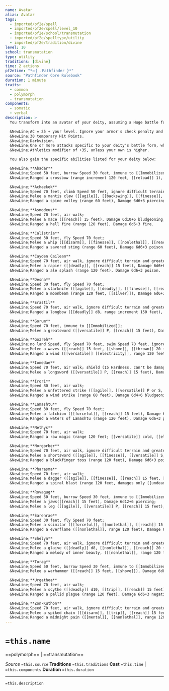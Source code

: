 ```yaml
---
name: Avatar
alias: Avatar
tags:
  - imported/pf2e/spell
  - imported/pf2e/spell/level_10
  - imported/pf2e/school/transmutation
  - imported/pf2e/spelltype/utility
  - imported/pf2e/tradition/divine
level: 10
school: transmutation
type: utility
traditions: [divine]
time: 2 actions
pf2etime: "*⬺{ .Pathfinder }*"
source: "Pathfinder Core Rulebook"
duration: 1 minute
traits:
  - common
  - polymorph
  - transmutation
components:
  - somatic
  - verbal
description: >
  You transform into an avatar of your deity, assuming a Huge battle form. You must have space to expand or the spell is lost. You have hands in this battle form and can take manipulate actions. You can Dismiss this spell. You gain the following statistics and abilities regardless of which deity's battle form you assume:

  &NewLine;AC = 25 + your level. Ignore your armor's check penalty and Speed reduction.
  &NewLine;30 temporary Hit Points.
  &NewLine;Darkvision.
  &NewLine;One or more attacks specific to your deity's battle form, which are the only attacks you can Strike with. You're trained with them. Your attack modifier is +33, and you use the listed damage. Melee attacks are Strength based (for the purposes of the [[Enfeebled]] condition, for example) unless they have the finesse trait, and all ranged attacks are Dexterity based. Attacks that deal positive or negative damage don't heal creatures.
  &NewLine;Athletics modifier of +35, unless your own is higher.

  You also gain the specific abilities listed for your deity below:

  &NewLine;**Abadar**
  &NewLine;Speed 50 feet, burrow Speed 30 feet, immune to [[Immobilized]];
  &NewLine;Ranged a crossbow (range increment 120 feet, [[reload]] 1), Damage 6d10+3 piercing.

  &NewLine;**Achaekek**
  &NewLine;Speed 70 feet, climb Speed 50 feet, ignore difficult terrain and greater difficult terrain;
  &NewLine;Melee a mantis claw ([[agile]], [[backswing]], [[finesse]], [[reach]] 15 feet, [[versatile]] P), Damage 6d8+6 slashing;
  &NewLine;Ranged a spine volley (range 60 feet), Damage 6d6+3 piercing

  &NewLine;**Asmodeus**
  &NewLine;Speed 70 feet, air walk;
  &NewLine;Melee a mace ([[reach]] 15 feet), Damage 6d10+6 bludgeoning;
  &NewLine;Ranged a hell fire (range 120 feet), Damage 6d6+3 fire.

  &NewLine;**Calistria**
  &NewLine;Speed 30 feet, fly Speed 70 feet;
  &NewLine;Melee a whip ([[disarm]], [[finesse]], [[nonlethal]], [[reach]] 20 feet), Damage 6d4+6 slashing;
  &NewLine;Ranged a savored sting (range 60 feet), Damage 6d6+3 poison.

  &NewLine;**Cayden Cailean**
  &NewLine;Speed 70 feet, air walk, ignore difficult terrain and greater difficult terrain;
  &NewLine;Melee a rapier ([[deadly]], [[reach]] 15 feet), Damage 6d6+6 piercing;
  &NewLine;Ranged a ale splash (range 120 feet), Damage 6d6+3 poison.

  &NewLine;**Desna**
  &NewLine;Speed 30 feet, fly Speed 70 feet;
  &NewLine;Melee a starknife ([[agile]], [[deadly]], [[finesse]], [[reach]] 15 feet, [[silver]], [[thrown]] 60 feet), Damage 6d4+6 piercing;
  &NewLine;Ranged a moonbeam (range 120 feet, [[silver]]), Damage 6d6+3 fire.

  &NewLine;**Erastil**
  &NewLine;Speed 70 feet, air walk, ignore difficult terrain and greater difficult terrain;
  &NewLine;Ranged a longbow ([[deadly]] d8, range increment 150 feet), Damage 6d8+3 piercing.

  &NewLine;**Gorum**
  &NewLine;Speed 70 feet, immune to [[Immobilized]];
  &NewLine;Melee a greatsword ([[versatile]] P, [[reach]] 15 feet), Damage 6d12+6 slashing.

  &NewLine;**Gozreh**
  &NewLine;no land Speed, fly Speed 70 feet, swim Speed 70 feet, ignore difficult terrain and greater difficult terrain;
  &NewLine;Melee a waves ([[reach]] 15 feet, [[shove]], [[thrown]] 20 feet), Damage 6d8+6 bludgeoning;
  &NewLine;Ranged a wind ([[versatile]] [[electricity]], range 120 feet), Damage 6d6+3 bludgeoning.

  &NewLine;**Iomedae**
  &NewLine;Speed 70 feet, air walk; shield (15 Hardness, can't be damaged);
  &NewLine;Melee a longsword ([[versatile]] P, [[reach]] 15 feet), Damage 6d8+6 slashing.

  &NewLine;**Irori**
  &NewLine;Speed 80 feet, air walk;
  &NewLine;Melee a unfettered strike ([[agile]], [[versatile]] P or S, [[finesse]], [[reach]] 15 feet), Damage 6d8+6 bludgeoning;
  &NewLine;Ranged a wind strike (range 60 feet), Damage 6d4+6 bludgeoning.

  &NewLine;**Lamashtu**
  &NewLine;Speed 30 feet, fly Speed 70 feet;
  &NewLine;Melee a falchion ([[forceful]], [[reach]] 15 feet), Damage 6d10+6 slashing;
  &NewLine;Ranged a waters of Lamashtu (range 120 feet), Damage 6d6+3 poison.

  &NewLine;**Nethys**
  &NewLine;Speed 70 feet, air walk;
  &NewLine;Ranged a raw magic (range 120 feet; [[versatile]] cold, [[electricity]], or [[fire]]), Damage 6d6 force.

  &NewLine;**Norgorber**
  &NewLine;Speed 70 feet, air walk, ignore difficult terrain and greater difficult terrain;
  &NewLine;Melee a shortsword ([[agile]], [[finesse]], [[versatile]] S, [[reach]] 15 feet), Damage 6d6+6 piercing;
  &NewLine;Ranged a blackfinger toss (range 120 feet), Damage 6d6+3 poison.

  &NewLine;**Pharasma**
  &NewLine;Speed 70 feet, air walk;
  &NewLine;Melee a dagger ([[agile]], [[finesse]], [[reach]] 15 feet, [[thrown]] 40 feet), Damage 6d6+6 slashing;
  &NewLine;Ranged a spiral blast (range 120 feet, damages only [[undead]]), Damage 6d8+3 positive.

  &NewLine;**Rovagug**
  &NewLine;Speed 50 feet, burrow Speed 30 feet, immune to [[Immobilized]];
  &NewLine;Melee a jaws([[reach]] 15 feet), Damage 6d12+6 piercing;
  &NewLine;Melee a leg ([[agile]], [[versatile]] P, [[reach]] 15 feet), Damage 6d8+6 bludgeoning.

  &NewLine;**Sarenrae**
  &NewLine;Speed 30 feet, fly Speed 70 feet;
  &NewLine;Melee a scimitar ([[forceful]], [[nonlethal]], [[reach]] 15 feet), Damage 6d6+6 slashing;
  &NewLine;Ranged a everflame ([[nonlethal]], range 120 feet), Damage 6d6+3 fire.

  &NewLine;**Shelyn**
  &NewLine;Speed 70 feet, air walk, ignore difficult terrain and greater difficult terrain;
  &NewLine;Melee a glaive ([[deadly]] d8, [[nonlethal]], [[reach]] 20 feet), Damage 6d8+6 slashing;
  &NewLine;Ranged a melody of inner beauty, ([[nonlethal]], range 120 feet), Damage 6d6+3 sonic.

  &NewLine;**Torag**
  &NewLine;Speed 50 feet, burrow Speed 30 feet, immune to [[Immobilized]]; shield (15 Hardness, can't be damaged);
  &NewLine;Melee a warhammer ([[reach]] 15 feet, [[shove]]), Damage 6d8+6 bludgeoning.

  &NewLine;**Urgathoa**
  &NewLine;Speed 70 feet, air walk;
  &NewLine;Melee a scythe ([[deadly]] d10, [[trip]], [[reach]] 15 feet), Damage 6d10+6 slashing;
  &NewLine;Ranged a pallid plague (range 120 feet), Damage 6d6+3 negative.

  &NewLine;**Zon-Kuthon**
  &NewLine;Speed 70 feet, air walk, ignore difficult terrain and greater difficult terrain;
  &NewLine;Melee a spiked chain ([[disarm]], [[trip]], [[reach]] 15 feet), Damage 6d8+6 slashing;
  &NewLine;Ranged a midnight pain ([[mental]], [[nonlethal]], range 120 feet), Damage 6d6+3 mental.
---
```

# `=this.name`
==polymorph== | ==transmutation==

*Source* `=this.source`
**Traditions** `=this.traditions`
**Cast** `=this.time` | `=this.components`
**Duration** `=this.duration`

***
`=this.description`